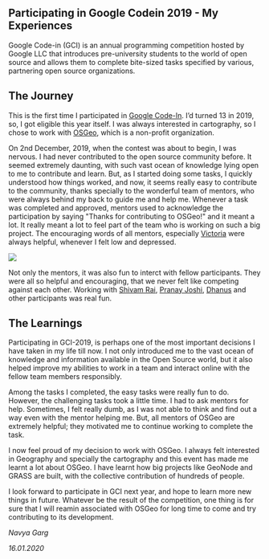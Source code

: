 ## Participating in Google Codein 2019 - My Experiences

Google Code-in (GCI) is an annual programming competition hosted by Google LLC that introduces pre-university students to the world of open source and allows them to complete bite-sized tasks specified by various, partnering open source organizations. 

## The Journey
This is the first time I participated in [Google Code-In](https://codein.withgoogle.com/). I’d turned 13 in 2019, so, I got eligible this year itself. I was always interested in cartography, so I chose to work with [OSGeo](https://www.osgeo.org/), which is a non-profit organization. 

On 2nd December, 2019, when the contest was about to begin, I was nervous. I had never contributed to the open source community before. It seemed extremely daunting, with such vast ocean of knowledge lying open to me to contribute and learn. But, as I started doing some tasks, I quickly understood how things worked, and now, it seems really easy to contribute to the community, thanks specially to the wonderful team of mentors, who were always behind my back to guide me and help me. Whenever a task was completed and approved, mentors used to acknowledge the participation by saying "Thanks for contributing to OSGeo!" and it meant a lot. It really meant a lot to feel part of the team who is working on such a big project. The encouraging words of all mentors, especially [Victoria](https://github.com/vrautenbach) were always helpful, whenever I felt low and depressed.

![]({{site.baseurl}}/Completed_Tasks.png)

Not only the mentors, it was also fun to interct with fellow participants. They were all so helpful and encouraging, that we never felt like competing against each other. Working with [Shivam Rai](https://github.com/ShivamRai2003), [Pranay Joshi](https://github.com/pranayteaches), [Dhanus](https://github.com/Dhanus3133) and other participants was real fun. 

## The Learnings

Participating in GCI-2019, is perhaps one of the most important decisions I have taken in my life till now. I not only introduced me to the vast ocean of knowledge and information available in the Open Source world, but it also helped improve my abilities to work in a team and interact online with the fellow team members responsibly.

Among the tasks I completed, the easy tasks were really fun to do. However, the challenging tasks took a little time. I had to ask mentors for help. Sometimes, I felt really dumb, as I was not able to think and find out a way even with the mentor helping me. But, all mentors of OSGeo are extremely helpful; they motivated me to continue working to complete the task.

I now feel proud of my decision to work with OSGeo. I always felt interested in Geography and specially the cartography and this event has made me learnt a lot about OSGeo. I have learnt how big projects like GeoNode and GRASS are built, with the collective contribution of hundreds of people. 

I look forward to participate in GCI next year, and hope to learn more new things in future. Whatever be the result of the competition, one thing is for sure that I will reamin associated with OSGeo for long time to come and try contributing to its development.


_Navya Garg_

_16.01.2020_

